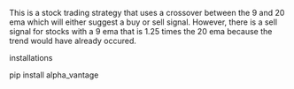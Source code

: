 This is a stock trading strategy that uses a crossover between the 9 and 20 ema which will either suggest a buy or sell signal. However, there is a sell signal for stocks with a 9 ema that is 1.25 times the 20 ema because the trend would have already occured.

installations

pip install alpha_vantage

